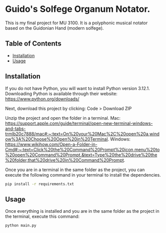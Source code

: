 # Guido's Solfege Organum Notator.

This is my final project for MU 3100. It is a polyphonic musical notator based on the Guidonian Hand (modern solfege).

## Table of Contents

- [Installation](#installation)
- [Usage](#usage)

## Installation

If you do not have Python, you will want to install Python version 3.12.1.
Downloading Python is available through their website: https://www.python.org/downloads/

Next, download this project by clicking: Code > Download ZIP

Unzip the project and open the folder in a terminal.
  Mac: https://support.apple.com/guide/terminal/open-new-terminal-windows-and-tabs-trmlb20c7888/mac#:~:text=On%20your%20Mac%2C%20open%20a,window%3A%20Choose%20Open%20in%20Terminal.
  Windows: https://www.wikihow.com/Open-a-Folder-in-Cmd#:~:text=Click%20the%20Command%20Prompt%20icon,menu%20to%20open%20Command%20Prompt.&text=Type%20the%20drive%20the%20folder,that%20drive%20in%20Command%20Prompt.

Once you are in a terminal in the same folder as the project, you can execute the following command in your terminal to install the dependencies.
```bash
pip install -r requirements.txt
```

## Usage

Once everything is installed and you are in the same folder as the project in the terminal, execute this command:

```bash
python main.py
```
